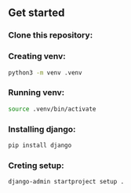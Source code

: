 ## Get started
### Clone this repository:

### Creating venv:
```bash
python3 -m venv .venv
```

### Running venv:
```bash
source .venv/bin/activate
```

### Installing django:
```bash
pip install django
```

### Creting setup:
```bash
django-admin startproject setup .
```
  


  


  